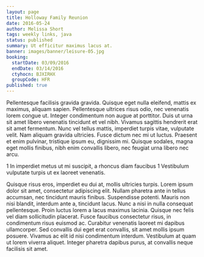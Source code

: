 ```yaml
---
layout: page
title: Holloway Family Reunion
date: 2016-05-24
author: Melissa Short
tags: weekly links, java
status: published
summary: Ut efficitur maximus lacus at.
banner: images/banner/leisure-05.jpg
booking:
  startDate: 03/09/2016
  endDate: 03/14/2016
  ctyhocn: BJXIRHX
  groupCode: HFR
published: true
---
```

Pellentesque facilisis gravida gravida. Quisque eget nulla eleifend, mattis ex maximus, aliquam sapien. Pellentesque ultrices risus odio, nec venenatis lorem congue ut. Integer condimentum non augue at porttitor. Duis ut urna sit amet libero venenatis tincidunt et vel nibh. Vivamus sagittis hendrerit erat sit amet fermentum. Nunc vel tellus mattis, imperdiet turpis vitae, vulputate velit. Nam aliquam gravida ultricies. Fusce dictum nec mi ut luctus. Praesent et enim pulvinar, tristique ipsum eu, dignissim mi. Quisque sodales, magna eget mollis finibus, nibh enim convallis libero, nec feugiat urna libero nec arcu.

1 In imperdiet metus ut mi suscipit, a rhoncus diam faucibus
1 Vestibulum vulputate turpis ut ex laoreet venenatis.

Quisque risus eros, imperdiet eu dui at, mollis ultricies turpis. Lorem ipsum dolor sit amet, consectetur adipiscing elit. Nullam pharetra ante in tellus accumsan, nec tincidunt mauris finibus. Suspendisse potenti. Mauris non nisi blandit, interdum ante a, tincidunt lacus. Nunc a nisi in nulla consequat pellentesque. Proin luctus lorem a lacus maximus lacinia. Quisque nec felis vel diam sollicitudin placerat. Fusce faucibus consectetur risus, in condimentum risus euismod ac. Curabitur venenatis laoreet mi dapibus ullamcorper. Sed convallis dui eget erat convallis, sit amet mollis ipsum posuere. Vivamus ac elit id nisi condimentum interdum. Vestibulum at quam ut lorem viverra aliquet. Integer pharetra dapibus purus, at convallis neque facilisis sit amet.
